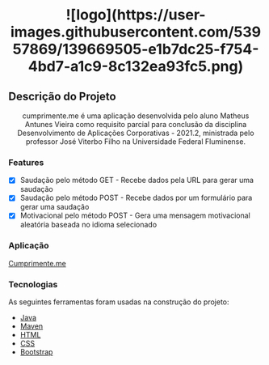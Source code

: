 <h1 align="center">
  ![logo](https://user-images.githubusercontent.com/53957869/139669505-e1b7dc25-f754-4bd7-a1c9-8c132ea93fc5.png)
</h1>

## Descrição do Projeto
<p align="center">cumprimente.me é uma aplicação desenvolvida pelo aluno Matheus Antunes Vieira como requisito parcial para conclusão da disciplina Desenvolvimento de Aplicações Corporativas - 2021.2, ministrada pelo professor José Viterbo Filho na Universidade Federal Fluminense.</p>

### Features

- [x] Saudação pelo método GET - Recebe dados pela URL para gerar uma saudação
- [x] Saudação pelo método POST - Recebe dados por um formulário para gerar uma saudação
- [x] Motivacional pelo método POST - Gera uma mensagem motivacional aleatória baseada no idioma selecionado

### Aplicação

<a href="https://cumprimente-me.herokuapp.com/" target="_blank">Cumprimente.me</a>

### Tecnologias

As seguintes ferramentas foram usadas na construção do projeto:

- [Java](https://www.java.com/pt-BR/)
- [Maven](https://maven.apache.org/)
- [HTML](https://www.w3schools.com/html/)
- [CSS](https://www.w3schools.com/css/)
- [Bootstrap](https://getbootstrap.com/docs/5.1/getting-started/introduction/)
